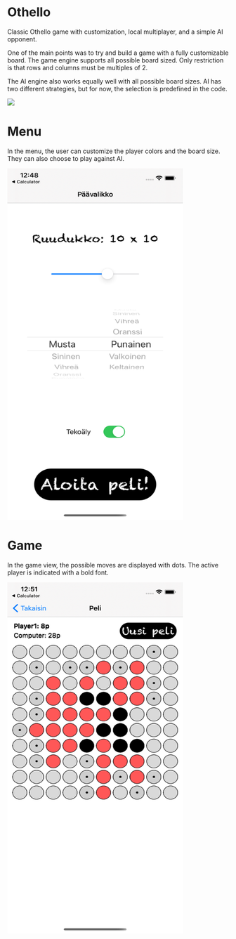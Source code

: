 # Othello
Classic Othello game with customization, local multiplayer, and a simple AI opponent. 

One of the main points was to try and build a game with a fully customizable board. The game engine supports all possible board sized. Only restriction is that rows and columns must be multiples of 2. 

The AI engine also works equally well with all possible board sizes. AI has two different strategies, but for now, the selection is predefined in the code.

![](Pictures/othello.gif)

# Menu
In the menu, the user can customize the player colors and the board size. They can also choose to play against AI.

<img src="Pictures/menu.png" alt="alt text" width=400 height=800>

# Game
In the game view, the possible moves are displayed with dots. The active player is indicated with a bold font.

<img src="Pictures/game.png" alt="alt text" width=400 height=800>
